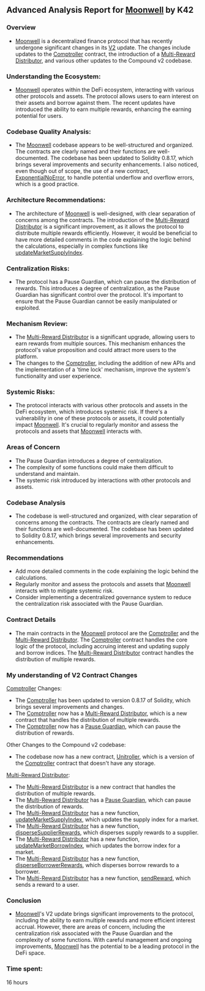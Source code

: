 ## Advanced Analysis Report for [Moonwell](https://github.com/code-423n4/2023-07-moonwell) by K42
### Overview 
- [Moonwell](https://github.com/code-423n4/2023-07-moonwell) is a decentralized finance protocol that has recently undergone significant changes in its [V2](https://github.com/code-423n4/2023-07-moonwell) update. The changes include updates to the [Comptroller](https://github.com/code-423n4/2023-07-moonwell/blob/main/src/core/Comptroller.sol) contract, the introduction of a [Multi-Reward Distributor](https://github.com/code-423n4/2023-07-moonwell/blob/main/src/core/MultiRewardDistributor/MultiRewardDistributor.sol), and various other updates to the Compound v2 codebase.

### Understanding the Ecosystem:
- [Moonwell](https://github.com/code-423n4/2023-07-moonwell) operates within the DeFi ecosystem, interacting with various other protocols and assets. The protocol allows users to earn interest on their assets and borrow against them. The recent updates have introduced the ability to earn multiple rewards, enhancing the earning potential for users.

### Codebase Quality Analysis: 
- The [Moonwell](https://github.com/code-423n4/2023-07-moonwell) codebase appears to be well-structured and organized. The contracts are clearly named and their functions are well-documented. The codebase has been updated to Solidity 0.8.17, which brings several improvements and security enhancements. I also noticed, even though out of scope, the use of a new contract, [ExponentialNoError](https://github.com/code-423n4/2023-07-moonwell/blob/main/src/core/ExponentialNoError.sol), to handle potential underflow and overflow errors, which is a good practice.

### Architecture Recommendations: 
- The architecture of [Moonwell](https://github.com/code-423n4/2023-07-moonwell) is well-designed, with clear separation of concerns among the contracts. The introduction of the [Multi-Reward Distributor](https://github.com/code-423n4/2023-07-moonwell/blob/main/src/core/MultiRewardDistributor/MultiRewardDistributor.sol) is a significant improvement, as it allows the protocol to distribute multiple rewards efficiently. However, it would be beneficial to have more detailed comments in the code explaining the logic behind the calculations, especially in complex functions like [updateMarketSupplyIndex](https://github.com/code-423n4/2023-07-moonwell/blob/main/src/core/MultiRewardDistributor/MultiRewardDistributor.sol#L536C5-L540C6).

### Centralization Risks: 
- The protocol has a Pause Guardian, which can pause the distribution of rewards. This introduces a degree of centralization, as the Pause Guardian has significant control over the protocol. It's important to ensure that the Pause Guardian cannot be easily manipulated or exploited.

### Mechanism Review: 
- The [Multi-Reward Distributor](https://github.com/code-423n4/2023-07-moonwell/blob/main/src/core/MultiRewardDistributor/MultiRewardDistributor.sol) is a significant upgrade, allowing users to earn rewards from multiple sources. This mechanism enhances the protocol's value proposition and could attract more users to the platform.
- The changes to the [Comptroller](https://github.com/code-423n4/2023-07-moonwell/blob/main/src/core/Comptroller.sol), including the addition of new APIs and the implementation of a 'time lock' mechanism, improve the system's functionality and user experience. 

### Systemic Risks: 
- The protocol interacts with various other protocols and assets in the DeFi ecosystem, which introduces systemic risk. If there's a vulnerability in one of these protocols or assets, it could potentially impact [Moonwell](https://github.com/code-423n4/2023-07-moonwell). It's crucial to regularly monitor and assess the protocols and assets that [Moonwell](https://github.com/code-423n4/2023-07-moonwell) interacts with.

### Areas of Concern

- The Pause Guardian introduces a degree of centralization.
- The complexity of some functions could make them difficult to understand and maintain.
- The systemic risk introduced by interactions with other protocols and assets.

### Codebase Analysis
- The codebase is well-structured and organized, with clear separation of concerns among the contracts. The contracts are clearly named and their functions are well-documented. The codebase has been updated to Solidity 0.8.17, which brings several improvements and security enhancements.

### Recommendations
- Add more detailed comments in the code explaining the logic behind the calculations.
- Regularly monitor and assess the protocols and assets that [Moonwell](https://github.com/code-423n4/2023-07-moonwell) interacts with to mitigate systemic risk.
- Consider implementing a decentralized governance system to reduce the centralization risk associated with the Pause Guardian.

### Contract Details
- The main contracts in the [Moonwell](https://github.com/code-423n4/2023-07-moonwell) protocol are the [Comptroller](https://github.com/code-423n4/2023-07-moonwell/blob/main/src/core/Comptroller.sol) and the [Multi-Reward Distributor](https://github.com/code-423n4/2023-07-moonwell/blob/main/src/core/MultiRewardDistributor/MultiRewardDistributor.sol). The [Comptroller](https://github.com/code-423n4/2023-07-moonwell/blob/main/src/core/Comptroller.sol) contract handles the core logic of the protocol, including accruing interest and updating supply and borrow indices. The [Multi-Reward Distributor](https://github.com/code-423n4/2023-07-moonwell/blob/main/src/core/MultiRewardDistributor/MultiRewardDistributor.sol) contract handles the distribution of multiple rewards.

### My understanding of V2 Contract Changes

[Comptroller](https://github.com/code-423n4/2023-07-moonwell/blob/main/src/core/Comptroller.sol) Changes:

- The [Comptroller](https://github.com/code-423n4/2023-07-moonwell/blob/main/src/core/Comptroller.sol) has been updated to version 0.8.17 of Solidity, which brings several improvements and changes.
- The [Comptroller](https://github.com/code-423n4/2023-07-moonwell/blob/main/src/core/Comptroller.sol) now has a [Multi-Reward Distributor](https://github.com/code-423n4/2023-07-moonwell/blob/main/src/core/Comptroller.sol#L901C1-L909C6), which is a new contract that handles the distribution of multiple rewards.
- The [Comptroller](https://github.com/code-423n4/2023-07-moonwell/blob/main/src/core/Comptroller.sol) now has a [Pause Guardian](https://github.com/code-423n4/2023-07-moonwell/blob/main/src/core/Comptroller.sol#L880C1-L895C6), which can pause the distribution of rewards.

Other Changes to the Compound v2 codebase:

- The codebase now has a new contract, [Unitroller](https://github.com/code-423n4/2023-07-moonwell/blob/main/src/core/Unitroller.sol), which is a version of the [Comptroller](https://github.com/code-423n4/2023-07-moonwell/blob/main/src/core/Comptroller.sol) contract that doesn't have any storage.

[Multi-Reward Distributor](https://github.com/code-423n4/2023-07-moonwell/blob/main/src/core/MultiRewardDistributor/MultiRewardDistributor.sol):

- The [Multi-Reward Distributor](https://github.com/code-423n4/2023-07-moonwell/blob/main/src/core/MultiRewardDistributor/MultiRewardDistributor.sol) is a new contract that handles the distribution of multiple rewards.
- The [Multi-Reward Distributor](https://github.com/code-423n4/2023-07-moonwell/blob/main/src/core/MultiRewardDistributor/MultiRewardDistributor.sol) has a [Pause Guardian](https://github.com/code-423n4/2023-07-moonwell/blob/main/src/core/MultiRewardDistributor/MultiRewardDistributor.sol#L109C5-L109C40), which can pause the distribution of rewards.
- The [Multi-Reward Distributor](https://github.com/code-423n4/2023-07-moonwell/blob/main/src/core/MultiRewardDistributor/MultiRewardDistributor.sol) has a new function, [updateMarketSupplyIndex](https://github.com/code-423n4/2023-07-moonwell/blob/main/src/core/MultiRewardDistributor/MultiRewardDistributor.sol#L536C3-L540C6), which updates the supply index for a market.
- The [Multi-Reward Distributor](https://github.com/code-423n4/2023-07-moonwell/blob/main/src/core/MultiRewardDistributor/MultiRewardDistributor.sol) has a new function, [disperseSupplierRewards](https://github.com/code-423n4/2023-07-moonwell/blob/main/src/core/MultiRewardDistributor/MultiRewardDistributor.sol#L549C2-L555C6), which disperses supply rewards to a supplier.
- The [Multi-Reward Distributor](https://github.com/code-423n4/2023-07-moonwell/blob/main/src/core/MultiRewardDistributor/MultiRewardDistributor.sol) has a new function, [updateMarketBorrowIndex](https://github.com/code-423n4/2023-07-moonwell/blob/main/src/core/MultiRewardDistributor/MultiRewardDistributor.sol#L577C3-L582C1), which updates the borrow index for a market.
- The [Multi-Reward Distributor](https://github.com/code-423n4/2023-07-moonwell/blob/main/src/core/MultiRewardDistributor/MultiRewardDistributor.sol) has a new function, [disperseBorrowerRewards](https://github.com/code-423n4/2023-07-moonwell/blob/main/src/core/MultiRewardDistributor/MultiRewardDistributor.sol#L590C2-L596C6), which disperses borrow rewards to a borrower.
- The [Multi-Reward Distributor](https://github.com/code-423n4/2023-07-moonwell/blob/main/src/core/MultiRewardDistributor/MultiRewardDistributor.sol) has a new function, [sendReward](https://github.com/code-423n4/2023-07-moonwell/blob/main/src/core/MultiRewardDistributor/MultiRewardDistributor.sol#L1214C2-L1247C6), which sends a reward to a user.

### Conclusion
- [Moonwell](https://github.com/code-423n4/2023-07-moonwell)'s V2 update brings significant improvements to the protocol, including the ability to earn multiple rewards and more efficient interest accrual. However, there are areas of concern, including the centralization risk associated with the Pause Guardian and the complexity of some functions. With careful management and ongoing improvements, [Moonwell](https://github.com/code-423n4/2023-07-moonwell) has the potential to be a leading protocol in the DeFi space.

### Time spent:
16 hours